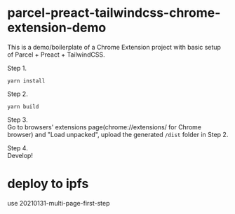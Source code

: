 # parcel-preact-tailwindcss-chrome-extension-demo

This is a demo/boilerplate of a Chrome Extension project with basic setup of Parcel + Preact + TailwindCSS.

Step 1. </br>
```
yarn install
```

Step 2. </br>
```
yarn build
```

Step 3. </br>
Go to browsers' extensions page(chrome://extensions/ for Chrome browser) and "Load unpacked", upload the generated `/dist` folder in Step 2. </br>

Step 4. </br>
Develop! </br>

# deploy to ipfs
use 20210131-multi-page-first-step
